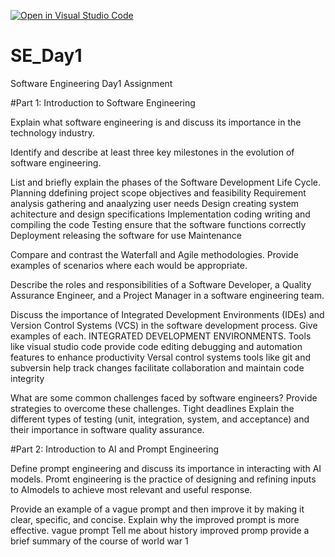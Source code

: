 [![Open in Visual Studio Code](https://classroom.github.com/assets/open-in-vscode-2e0aaae1b6195c2367325f4f02e2d04e9abb55f0b24a779b69b11b9e10269abc.svg)](https://classroom.github.com/online_ide?assignment_repo_id=18396377&assignment_repo_type=AssignmentRepo)
# SE_Day1
Software Engineering Day1 Assignment

#Part 1: Introduction to Software Engineering

Explain what software engineering is and discuss its importance in the technology industry.


Identify and describe at least three key milestones in the evolution of software engineering.


List and briefly explain the phases of the Software Development Life Cycle.
Planning ddefining project scope objectives and feasibility
Requirement analysis gathering and anaalyzing user needs
Design creating system achitecture and design specifications
Implementation coding writing and compiling the code
Testing ensure that the software functions correctly
Deployment releasing the software for use
Maintenance

Compare and contrast the Waterfall and Agile methodologies. Provide examples of scenarios where each would be appropriate.


Describe the roles and responsibilities of a Software Developer, a Quality Assurance Engineer, and a Project Manager in a software engineering team.


Discuss the importance of Integrated Development Environments (IDEs) and Version Control Systems (VCS) in the software development process. Give examples of each.
INTEGRATED DEVELOPMENT ENVIRONMENTS. Tools like visual studio code provide code editing debugging and automation features to enhance productivity
Versal control systems tools like git and subversin help track changes facilitate collaboration and maintain code integrity

What are some common challenges faced by software engineers? Provide strategies to overcome these challenges.
Tight deadlines
Explain the different types of testing (unit, integration, system, and acceptance) and their importance in software quality assurance.


#Part 2: Introduction to AI and Prompt Engineering


Define prompt engineering and discuss its importance in interacting with AI models.
Promt engineering is the practice of designing and refining inputs to AImodels to achieve most relevant and useful response.

Provide an example of a vague prompt and then improve it by making it clear, specific, and concise. Explain why the improved prompt is more effective.
vague prompt Tell me about history
improved promp provide a brief summary of the course of world war 1
